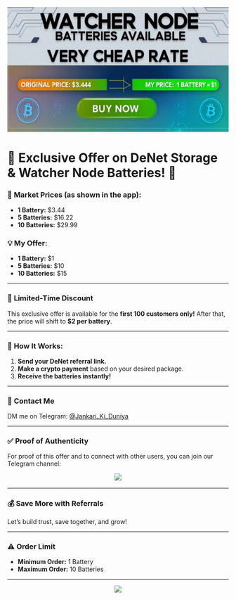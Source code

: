 <p align="center">
    <a href="https://t.me/Alexa_BotUpdates">
        <img src="cover.png">
    </a>
</p>

# 🚨 Exclusive Offer on DeNet Storage & Watcher Node Batteries! 🚨  

### 🎯 **Market Prices (as shown in the app):**  
- **1 Battery:** $3.44  
- **5 Batteries:** $16.22  
- **10 Batteries:** $29.99  

### 💡 **My Offer:**  
- **1 Battery:** $1  
- **5 Batteries:** $10  
- **10 Batteries:** $15  

---

### 🎉 **Limited-Time Discount**  
This exclusive offer is available for the **first 100 customers only!** After that, the price will shift to **$2 per battery**.  

---

### 💬 **How It Works:**  
1. **Send your DeNet referral link.**  
2. **Make a crypto payment** based on your desired package.  
3. **Receive the batteries instantly!**  

---

### 📩 **Contact Me**  
DM me on Telegram: [@Jankari_Ki_Duniya](https://t.me/Jankari_Ki_Duniya)  

---

### ✅ **Proof of Authenticity**  
For proof of this offer and to connect with other users, you can join our Telegram channel:  

<p align="center">
    <a href="https://t.me/watchernoderefer">
        <img src="https://img.shields.io/badge/Join%20Now-Telegram-blue?style=for-the-badge">
    </a>
</p>

---

### 💰 **Save More with Referrals**  
Let’s build trust, save together, and grow!  

---

### ⚠️ **Order Limit**  
- **Minimum Order:** 1 Battery  
- **Maximum Order:** 10 Batteries  

---

<p align="center">
    <a href="https://t.me/Jankari_Ki_Duniya">
        <img src="https://img.shields.io/badge/Buy%20Now-Telegram-blue?style=for-the-badge">
    </a>
</p>
